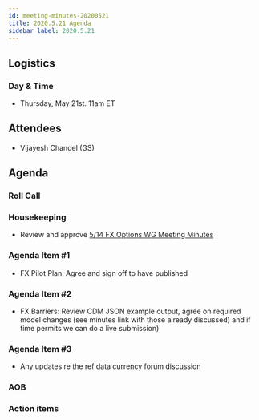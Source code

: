 ```yaml
---
id: meeting-minutes-20200521
title: 2020.5.21 Agenda
sidebar_label: 2020.5.21
---
```


## Logistics 
### Day & Time
* Thursday, May 21st. 11am ET

## Attendees
* Vijayesh Chandel (GS)

## Agenda

### Roll Call

### Housekeeping
* Review and approve [5/14 FX Options WG Meeting Minutes](https://github.com/finos/alloy/blob/master/meeting-minutes/fx-options-wg/2020.5.14-fx-options-wg-meeting.md)

### Agenda Item #1
* FX Pilot Plan: Agree and sign off to have published

### Agenda Item #2
* FX Barriers: Review CDM JSON example output, agree on required model changes (see minutes link with those already discussed) and if time permits we can do a live submission)

### Agenda Item #3
*  Any updates re the ref data currency forum discussion 

### AOB

### Action items
